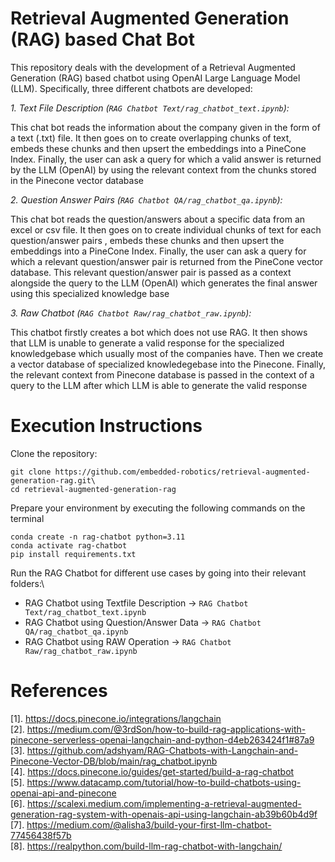 # Retrieval Augmented Generation (RAG) based Chat Bot

This repository deals with the development of a Retrieval Augmented Generation (RAG) based chatbot using OpenAI Large Language Model (LLM). Specifically, three different chatbots are developed:

*1. Text File Description (`RAG Chatbot Text/rag_chatbot_text.ipynb`):*

This chat bot reads the information about the company given in the form of a text (.txt) file. It then goes on to create overlapping chunks of text, embeds these chunks and then upsert the embeddings into a PineCone Index. Finally, the user can ask a query for which a valid answer is returned by the LLM (OpenAI) by using the relevant context from the chunks stored in the Pinecone vector database

*2. Question Answer Pairs (`RAG Chatbot QA/rag_chatbot_qa.ipynb`):*

This chat bot reads the question/answers about a specific data from an excel or csv file. It then goes on to create individual chunks of text for each question/answer pairs , embeds these chunks and then upsert the embeddings into a PineCone Index. Finally, the user can ask a query for which a relevant question/answer pair is returned from the PineCone vector database. This relevant question/answer pair is passed as a context alongside the query to the LLM (OpenAI) which generates the final answer using this specialized knowledge base


*3. Raw Chatbot (`RAG Chatbot Raw/rag_chatbot_raw.ipynb`):*

This chatbot firstly creates a bot which does not use RAG. It then shows that LLM is unable to generate a valid response for the specialized knowledgebase which usually most of the companies have. Then we create a vector database of specialized knowledegebase into the Pinecone. Finally, the relevant context from Pinecone database is passed in the context of a query to the LLM after which LLM is able to generate the valid response


# Execution Instructions

Clone the repository:

```
git clone https://github.com/embedded-robotics/retrieval-augmented-generation-rag.git\
cd retrieval-augmented-generation-rag
```

Prepare your environment by executing the following commands on the terminal

```
conda create -n rag-chatbot python=3.11
conda activate rag-chatbot
pip install requirements.txt
```

Run the RAG Chatbot for different use cases by going into their relevant folders:\

- RAG Chatbot using Textfile Description -> `RAG Chatbot Text/rag_chatbot_text.ipynb`
- RAG Chatbot using Question/Answer Data -> `RAG Chatbot QA/rag_chatbot_qa.ipynb`
- RAG Chatbot using RAW Operation -> `RAG Chatbot Raw/rag_chatbot_raw.ipynb`

# References
[1]. https://docs.pinecone.io/integrations/langchain \
[2]. https://medium.com/@3rdSon/how-to-build-rag-applications-with-pinecone-serverless-openai-langchain-and-python-d4eb263424f1#87a9 \
[3]. https://github.com/adshyam/RAG-Chatbots-with-Langchain-and-Pinecone-Vector-DB/blob/main/rag_chatbot.ipynb \
[4]. https://docs.pinecone.io/guides/get-started/build-a-rag-chatbot \
[5]. https://www.datacamp.com/tutorial/how-to-build-chatbots-using-openai-api-and-pinecone \
[6]. https://scalexi.medium.com/implementing-a-retrieval-augmented-generation-rag-system-with-openais-api-using-langchain-ab39b60b4d9f \
[7]. https://medium.com/@alisha3/build-your-first-llm-chatbot-77456438f57b \
[8]. https://realpython.com/build-llm-rag-chatbot-with-langchain/